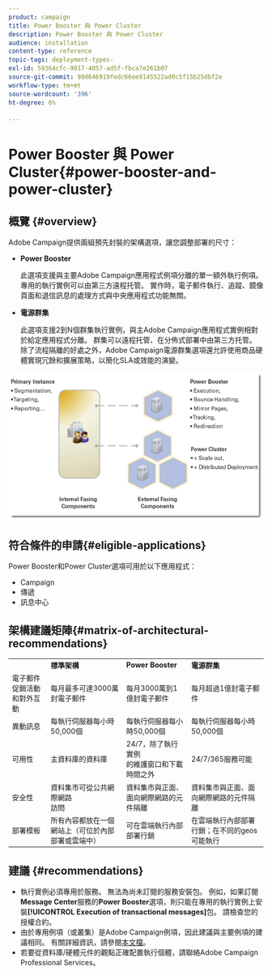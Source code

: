 ```yaml
---
product: campaign
title: Power Booster 與 Power Cluster
description: Power Booster 與 Power Cluster
audience: installation
content-type: reference
topic-tags: deployment-types-
exl-id: 59364cfc-9917-4057-ad5f-fbca7e261b07
source-git-commit: 98d646919fedc66ee9145522ad0c5f15b25dbf2e
workflow-type: tm+mt
source-wordcount: '396'
ht-degree: 6%

---
```


# Power Booster 與 Power Cluster{#power-booster-and-power-cluster}

## 概覽 {#overview}

Adobe Campaign提供兩組預先封裝的架構選項，讓您調整部署的尺寸：

* **Power Booster**

   此選項支援與主要Adobe Campaign應用程式例項分離的單一額外執行例項。 專用的執行實例可以由第三方遠程托管。 實作時，電子郵件執行、追蹤、鏡像頁面和退信訊息的處理方式與中央應用程式功能無關。

* **電源群集**

   此選項支援2到N個群集執行實例，與主Adobe Campaign應用程式實例相對於給定應用程式分離。 群集可以遠程托管、在分佈式部署中由第三方托管。 除了流程隔離的好處之外，Adobe Campaign電源群集選項還允許使用商品硬體實現冗餘和擴展策略，以簡化SLA或效能的演變。

![](assets/architectural_options_diagram.png)

## 符合條件的申請{#eligible-applications}

Power Booster和Power Cluster選項可用於以下應用程式：

* Campaign
* 傳遞
* 訊息中心

## 架構建議矩陣{#matrix-of-architectural-recommendations}

<table> 
 <tbody> 
  <tr> 
   <td> </td> 
   <td> <strong>標準架構</strong><br /> </td> 
   <td> <strong>Power Booster</strong><br /> </td> 
   <td> <strong>電源群集</strong><br /> </td> 
  </tr> 
  <tr> 
   <td> 電子郵件促銷活動和對外互動<br /> </td> 
   <td> 每月最多可達3000萬封電子郵件<br /> </td> 
   <td> 每月3000萬到1億封電子郵件<br /> </td> 
   <td> 每月超過1億封電子郵件<br /> </td> 
  </tr> 
  <tr> 
   <td> 異動訊息<br /> </td> 
   <td> 每執行伺服器每小時50,000個<br /> </td> 
   <td> 每執行伺服器每小時50,000個<br /> </td> 
   <td> 每執行伺服器每小時50,000個<br /> </td> 
  </tr> 
  <tr> 
   <td> 可用性<br /> </td> 
   <td> 主資料庫的資料庫<br /> </td> 
   <td> 24/7，除了執行實例<br />的維護窗口和下載時間之外 </td> 
   <td> 24/7/365服務可能<br /> </td> 
  </tr> 
  <tr> 
   <td> 安全性<br /> </td> 
   <td> 資料集市可從公共網際網路<br />訪問 </td> 
   <td> 資料集市與正面、面向網際網路的元件隔離<br /> </td> 
   <td> 資料集市與正面、面向網際網路的元件隔離<br /> </td> 
  </tr> 
  <tr> 
   <td> 部署模板<br /> </td> 
   <td> 所有內容都放在一個網站上（可位於內部部署或雲端中）<br /> </td> 
   <td> 可在雲端執行內部部署行銷<br /> </td> 
   <td> 在雲端執行內部部署行銷；在不同的geos可能執行<br /> </td> 
  </tr> 
 </tbody> 
</table>

## 建議 {#recommendations}

* 執行實例必須專用於服務。 無法為尚未訂閱的服務安裝包。 例如，如果訂閱&#x200B;**Message Center**&#x200B;服務的&#x200B;**Power Booster**&#x200B;選項，則只能在專用的執行實例上安裝&#x200B;**[!UICONTROL Execution of transactional messages]**&#x200B;包。 請檢查您的授權合約。
* 由於專用例項（或叢集）是Adobe Campaign例項，因此建議與主要例項的建議相同。 有關詳細資訊，請參閱[本文檔](../../production/using/foreword.md)。
* 若要從資料庫/硬體元件的觀點正確配置執行個體，請聯絡Adobe Campaign Professional Services。
